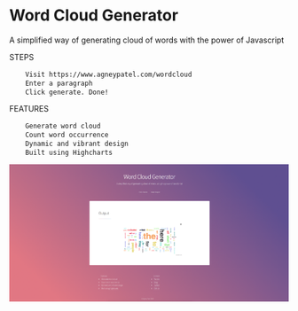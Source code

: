 # Word Cloud Generator
A simplified way of generating cloud of words with the power of Javascript

STEPS

        Visit https://www.agneypatel.com/wordcloud
        Enter a paragraph
        Click generate. Done!

FEATURES

        Generate word cloud
        Count word occurrence
        Dynamic and vibrant design
        Built using Highcharts

![Screenshot](screenshot.png)
